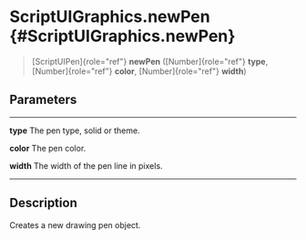ScriptUIGraphics.newPen {#ScriptUIGraphics.newPen}
=======================

> [ScriptUIPen]{role="ref"} **newPen** ([Number]{role="ref"} **type**,
> [Number]{role="ref"} **color**, [Number]{role="ref"} **width**)

Parameters
----------

  ----------- --------------------------------------
  **type**    The pen type, solid or theme.

  **color**   The pen color.

  **width**   The width of the pen line in pixels.
  ----------- --------------------------------------

Description
-----------

Creates a new drawing pen object.
